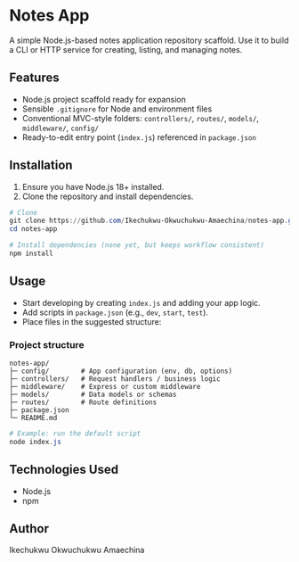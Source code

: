 # Notes App

A simple Node.js-based notes application repository scaffold. Use it to build a CLI or HTTP service for creating, listing, and managing notes.

## Features
- Node.js project scaffold ready for expansion
- Sensible `.gitignore` for Node and environment files
- Conventional MVC-style folders: `controllers/`, `routes/`, `models/`, `middleware/`, `config/`
- Ready-to-edit entry point (`index.js`) referenced in `package.json`

## Installation
1. Ensure you have Node.js 18+ installed.
2. Clone the repository and install dependencies.

```powershell
# Clone
git clone https://github.com/Ikechukwu-Okwuchukwu-Amaechina/notes-app.git
cd notes-app

# Install dependencies (none yet, but keeps workflow consistent)
npm install
```

## Usage
- Start developing by creating `index.js` and adding your app logic.
- Add scripts in `package.json` (e.g., `dev`, `start`, `test`).
- Place files in the suggested structure:

### Project structure
```
notes-app/
├─ config/        # App configuration (env, db, options)
├─ controllers/   # Request handlers / business logic
├─ middleware/    # Express or custom middleware
├─ models/        # Data models or schemas
├─ routes/        # Route definitions
├─ package.json
└─ README.md
```

```powershell
# Example: run the default script
node index.js
```

## Technologies Used
- Node.js
- npm

## Author
Ikechukwu Okwuchukwu Amaechina
